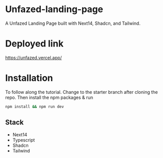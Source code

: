 # Unfazed-landing-page

A Unfazed Landing Page built with Next14, Shadcn, and Tailwind.

# Deployed link

https://unfazed.vercel.app/

# Installation

To follow along the tutorial. Change to the starter branch after cloning the repo.
Then install the npm packages & run

```bash
npm install && npm run dev
```

## Stack

- Next14
- Typescript
- Shadcn
- Tailwind
